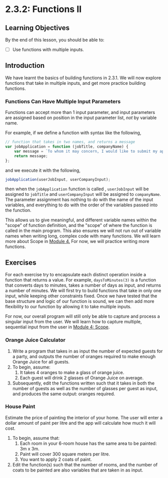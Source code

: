 # 2.3.2: Functions II

## Learning Objectives

By the end of this lesson, you should be able to:

* [ ] Use functions with multiple inputs.

## Introduction

We have learnt the basics of building functions in 2.3.1. We will now explore functions that take in multiple inputs, and get more practice building functions.

### Functions Can Have Multiple Input Parameters

Functions can accept more than 1 input parameter, and input parameters are assigned based on position in the input parameter list, _not_ by variable name.

For example, if we define a function with syntax like the following,

```javascript
// function that takes in two names, and returns a message
var jobApplication = function (jobTitle, companyName) {
    var message = `To whom it may concern, I would like to submit my application for ${jobTitle} at ${companyName}.`;
    return message;
};
```

and we execute it with the following,

```javascript
jobApplication(userJobInput, userCompanyInput);
```

then when the `jobApplication` function is called , `userJobInput` will be assigned to `jobTitle` and `userCompanyInput` will be assigned to `companyName`. The parameter assignment has nothing to do with the name of the input variables, and everything to do with the order of the variables passed into the function.&#x20;

This allows us to give meaningful, and different variable names within the "scope" of function definition, and the "scope" of where the function is called in the main program. This also ensures we will not run out of variable names when writing long, complex code with many functions. We will learn more about Scope in [Module 4.](../../4-scope/) For now, we will practice writing more functions.&#x20;

## Exercises

For each exercise try to encapsulate each distinct operation inside a function that returns a value. For example, `daysToMinutes(3)` is a function that converts days to minutes, takes a number of days as input, and returns a number of minutes. We will first try to build functions that take in only one input, while keeping other constraints fixed. Once we have tested that the base structure and logic of our function is sound, we can then add more flexibility to our function by allowing it to take multiple inputs.

For now, our overall program will still only be able to capture and process a singular input from the user. We will learn how to capture multiple, sequential input from the user in [Module 4: Scope](../../4-scope/).

### Orange Juice Calculator

1. Write a program that takes in as input the number of expected guests for a party, and outputs the number of oranges required to make enough Orange Juice for all guests.
2. To begin, assume:
   1. It takes 4 oranges to make a glass of orange juice.&#x20;
   2. Each guest will drink 2 glasses of Orange Juice on average.&#x20;
3. Subsequently, edit the functions written such that it takes in both the number of guests as well as the number of glasses per guest as input, and produces the same output: oranges required.

### **House Paint**

Estimate the price of painting the interior of your home. The user will enter a dollar amount of paint per litre and the app will calculate how much it will cost.

1. To begin, assume that:
   1. &#x20;Each room in your 6-room house has the same area to be painted: 3m x 3m.&#x20;
   2. Paint will cover 300 square meters per litre.&#x20;
   3. You want to apply 2 coats of paint.
2. Edit the function(s) such that the number of rooms, and the number of coats to be painted are also variables that are taken in as input.
